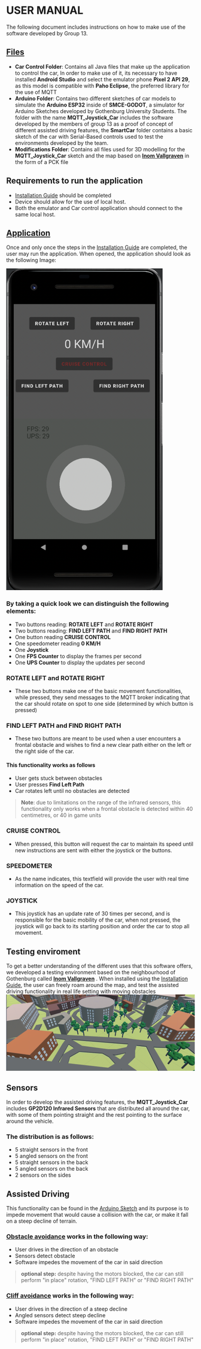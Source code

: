 # USER MANUAL

The following document includes instructions on how to make use of the software developed by Group 13. 


## [Files](https://github.com/DIT113-V22/group-13)
- **Car Control Folder**: Contains all Java files that make up the application to control the car, In order to make use of it, its necessary to have installed **Android Studio** and select the emulator phone **Pixel 2 API 29**, as this model is compatible with **Paho Eclipse**, the preferred library for the use of MQTT
- **Arduino Folder**: Contains two different sketches of car models to simulate the **Arduino ESP32** inside of **SMCE-GODOT**, a simulator for Arduino Sketches developed by Gothenburg University Students. The folder with the name **MQTT_Joystick_Car** includes the software developed by the members of group 13 as a proof of concept of different assisted driving features, the **SmartCar** folder contains a basic sketch of the car with Serial-Based controls used to test the environments developed by the team.
- **Modifications Folder**: Contains all files used for 3D modelling for the **MQTT_Joystick_Car** sketch and the map based on **[Inom Vallgraven](https://www.google.com/maps/place/Inom+Vallgraven,+Gotemburgo/@57.7039778,11.9514769,14z/data=!4m5!3m4!1s0x464ff368a2410f03:0x71b0c1e1cef80fe1!8m2!3d57.7022551!4d11.9615896)** in the form of a PCK file

## Requirements to run the application
- [Installation Guide](https://github.com/DIT113-V22/group-13/blob/master/Documentation/InstallationGuide.MD) should be completed
- Device should allow for the use of local host.
- Both the emulator and Car control application should connect to the same local host.

## [Application](https://github.com/DIT113-V22/group-13/wiki/Feature-2:-Graphical-user-interface)

Once and only once the steps in the [Installation Guide](https://github.com/DIT113-V22/group-13/blob/master/Documentation/InstallationGuide.MD) are completed, the user may run the application.
When opened, the application should look as the following Image:

![alt text](https://github.com/DIT113-V22/group-13/blob/master/Documentation/images/Application.png)



### By taking a quick look we can distinguish the following elements:
- Two buttons reading: **ROTATE LEFT** and **ROTATE RIGHT**
- Two buttons reading: **FIND LEFT PATH** and **FIND RIGHT PATH**
- One button reading **CRUISE CONTROL**
- One speedometer reading **0 KM/H**
- One **Joystick**
- One **FPS Counter** to display the frames per second
- One **UPS Counter** to display the updates per second


### ROTATE LEFT and ROTATE RIGHT
- These two buttons make one of the basic movement functionalities, while pressed, they send messages to the MQTT broker indicating that the car should rotate on spot to one side (determined by which button is pressed)

### FIND LEFT PATH and FIND RIGHT PATH
- These two buttons are meant to be used when a user encounters a frontal obstacle and wishes to find a new clear path either on the left or the right side of the car.
#### This functionality works as follows
- User gets stuck between obstacles
- User presses **Find Left Path**
- Car rotates left until no obstacles are detected
>**Note**: due to limitations on the range of the infrared sensors, this functionality only works when a frontal obstacle is detected within 40 centimetres, or 40 in game units

### CRUISE CONTROL
- When pressed, this button will request the car to maintain its speed until new instructions are sent with either the joystick or the buttons.

### SPEEDOMETER 
- As the name indicates, this textfield will provide the user with real time information on the speed of the car.

### JOYSTICK
- This joystick has an update rate of 30 times per second, and is responsible for the basic mobility of the car, when not pressed, the joystick will go back to its starting position and order the car to stop all movement.


 ## Testing enviroment
 To get a better understanding of the different uses that this software offers, we developed a testing environment based on the neighbourhood of Gothenburg called **[Inom Vallgraven](https://www.google.com/maps/place/Inom+Vallgraven,+Gotemburgo/@57.7039778,11.9514769,14z/data=!4m5!3m4!1s0x464ff368a2410f03:0x71b0c1e1cef80fe1!8m2!3d57.7022551!4d11.9615896)** . When installed using the [Installation Guide](https://github.com/DIT113-V22/group-13), the user can freely roam around the map, and test the assisted driving functionality in real life setting with moving obstacles
  ![alt text](https://github.com/DIT113-V22/group-13/blob/master/Documentation/images/Map.png)

## Sensors
In order to develop the assisted driving features, the **MQTT_Joystick_Car** includes **GP2D120 Infrared Sensors** that are distributed all around the car, with some of them pointing straight and the rest pointing to the surface around the vehicle. 

### The distribution is as follows:
- 5 straight sensors in the front
- 5 angled sensors on the front
- 5 straight sensors in the back
- 5 angled sensors on the back
- 2 sensors on the sides

## Assisted Driving
This functionality can be found in the [Arduino Sketch](https://github.com/DIT113-V22/group-13/blob/master/arduino/MQTT_Joystick_Car/MQTT_Joystick_Car.ino) and its purpose is to impede movement that would cause a collision with the car, or make it fall on a steep decline of terrain.

### [Obstacle avoidance](https://github.com/DIT113-V22/group-13/wiki/Feature-5:-Object-avoidance) works in the following way:
- User drives in the direction of an obstacle
- Sensors detect obstacle
- Software impedes the movement of the car in said direction
 >**optional step:** despite having the motors blocked, the car can still perform "in place" rotation, "FIND LEFT PATH" or "FIND RIGHT PATH"

### [Cliff avoidance](https://github.com/DIT113-V22/group-13/wiki/Feature-7:-Cliff-avoidance) works in the following way:
- User drives in the direction of a steep decline
- Angled sensors detect steep decline
- Software impedes the movement of the car in said direction
 >**optional step:** despite having the motors blocked, the car can still perform "in place" rotation, "FIND LEFT PATH" or "FIND RIGHT PATH"


